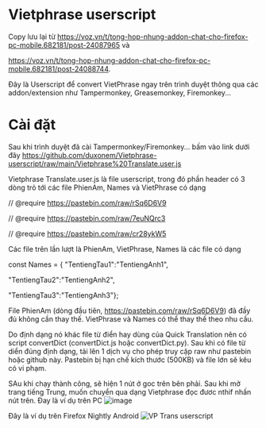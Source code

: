 # Vietphrase userscript
Copy lưu lại từ 
https://voz.vn/t/tong-hop-nhung-addon-chat-cho-firefox-pc-mobile.682181/post-24087965 và 

https://voz.vn/t/tong-hop-nhung-addon-chat-cho-firefox-pc-mobile.682181/post-24088744.

Đây là Userscript để convert VietPhrase ngay trên trình duyệt thông qua các addon/extension như Tampermonkey, Greasemonkey, Firemonkey... 

# Cài đặt
Sau khi trình duyệt đã cài Tampermonkey/Firemonkey... bấm vào link dưới đây
https://github.com/duxonem/Vietphrase-userscript/raw/main/Vietphrase%20Translate.user.js


Vietphrase Translate.user.js là file userscript, trong đó phần header có 3 dòng trỏ tới các file PhienAm, Names và VietPhrase có dạng

// @require      https://pastebin.com/raw/rSq6D6V9

// @require      https://pastebin.com/raw/7euNQrc3

// @require      https://pastebin.com/raw/cr28ykW5

Các file trên lần lượt là PhienAm, VietPhrase, Names là các file có dạng

const Names = {
"TentiengTau1":"TentiengAnh1",

"TentiengTau2":"TentiengAnh2",

"TentiengTau3":"TentiengAnh3"};

File PhienAm (dòng đầu tiên, https://pastebin.com/raw/rSq6D6V9) đã đầy đủ không cần thay thế. VietPhrase và Names có thể thay thế theo nhu cầu.

Do định dạng nó khác file từ điển hay dùng của Quick Translation nên có script convertDict (convertDict.js hoặc convertDict.py). Sau khi có file từ diển đúng định dạng, tải lên 1 dịch vụ cho phép truy cập raw như pastebin hoặc  github này. Pastebin bị hạn chế kích thước (500KB) và file lớn sẽ kêu có vi phạm. 

SAu khi chạy thành công, sẽ hiện 1 nút ở goc trên bên phải. Sau khi mở trang tiếng Trung, muốn chuyển qua dạng Vietphrase đọc đươc nthif nhấn nút trên. Đay là ví dụ trên PC
![image](https://user-images.githubusercontent.com/128269506/226879528-99b43031-a266-4e19-b2cf-c437e5c25d57.png)

Đây là ví dụ trên Firefox Nightly Android
![VP Trans userscript](https://user-images.githubusercontent.com/128269506/227080869-048d5a9a-b2d2-4e79-8ea5-a200db91a32c.jpg)

